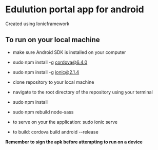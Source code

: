 # Edulution portal app for android #
Created using Ionicframework

## To run on your local machine ##
* make sure Android SDK is installed on your computer
* sudo npm install -g cordova@6.4.0
* sudo npm install -g ionic@2.1.4
* clone repository to your local machine
* navigate to the root directory of the repository using your terminal
* sudo npm install
* sudo npm rebuild node-sass
* to serve on your the application:
        sudo ionic serve

* to build:
        cordova build android --release

**Remember to sign the apk before attempting to run on a device**
